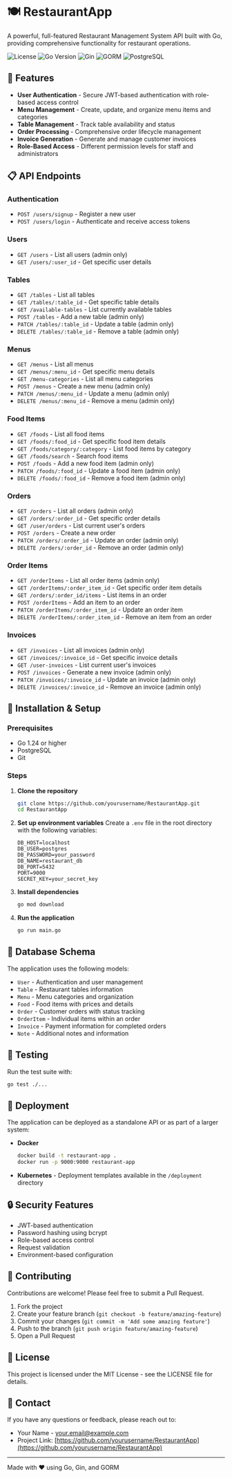 # 🍽️ RestaurantApp

A powerful, full-featured Restaurant Management System API built with Go, providing comprehensive functionality for restaurant operations.

![License](https://img.shields.io/badge/license-MIT-blue)
![Go Version](https://img.shields.io/badge/Go-1.24-00ADD8)
![Gin](https://img.shields.io/badge/Gin-Framework-00ADD8)
![GORM](https://img.shields.io/badge/GORM-ORM-00ADD8)
![PostgreSQL](https://img.shields.io/badge/PostgreSQL-Database-336791)

## 🌟 Features

- **User Authentication** - Secure JWT-based authentication with role-based access control
- **Menu Management** - Create, update, and organize menu items and categories
- **Table Management** - Track table availability and status
- **Order Processing** - Comprehensive order lifecycle management
- **Invoice Generation** - Generate and manage customer invoices
- **Role-Based Access** - Different permission levels for staff and administrators

## 📋 API Endpoints

### Authentication
- `POST /users/signup` - Register a new user
- `POST /users/login` - Authenticate and receive access tokens

### Users
- `GET /users` - List all users (admin only)
- `GET /users/:user_id` - Get specific user details

### Tables
- `GET /tables` - List all tables
- `GET /tables/:table_id` - Get specific table details
- `GET /available-tables` - List currently available tables
- `POST /tables` - Add a new table (admin only)
- `PATCH /tables/:table_id` - Update a table (admin only)
- `DELETE /tables/:table_id` - Remove a table (admin only)

### Menus
- `GET /menus` - List all menus
- `GET /menus/:menu_id` - Get specific menu details
- `GET /menu-categories` - List all menu categories
- `POST /menus` - Create a new menu (admin only)
- `PATCH /menus/:menu_id` - Update a menu (admin only)
- `DELETE /menus/:menu_id` - Remove a menu (admin only)

### Food Items
- `GET /foods` - List all food items
- `GET /foods/:food_id` - Get specific food item details
- `GET /foods/category/:category` - List food items by category
- `GET /foods/search` - Search food items
- `POST /foods` - Add a new food item (admin only)
- `PATCH /foods/:food_id` - Update a food item (admin only)
- `DELETE /foods/:food_id` - Remove a food item (admin only)

### Orders
- `GET /orders` - List all orders (admin only)
- `GET /orders/:order_id` - Get specific order details
- `GET /user/orders` - List current user's orders
- `POST /orders` - Create a new order
- `PATCH /orders/:order_id` - Update an order (admin only)
- `DELETE /orders/:order_id` - Remove an order (admin only)

### Order Items
- `GET /orderItems` - List all order items (admin only)
- `GET /orderItems/:order_item_id` - Get specific order item details
- `GET /orders/:order_id/items` - List items in an order
- `POST /orderItems` - Add an item to an order
- `PATCH /orderItems/:order_item_id` - Update an order item
- `DELETE /orderItems/:order_item_id` - Remove an item from an order

### Invoices
- `GET /invoices` - List all invoices (admin only)
- `GET /invoices/:invoice_id` - Get specific invoice details
- `GET /user-invoices` - List current user's invoices
- `POST /invoices` - Generate a new invoice (admin only)
- `PATCH /invoices/:invoice_id` - Update an invoice (admin only)
- `DELETE /invoices/:invoice_id` - Remove an invoice (admin only)

## 🔧 Installation & Setup

### Prerequisites
- Go 1.24 or higher
- PostgreSQL
- Git

### Steps

1. **Clone the repository**
   ```bash
   git clone https://github.com/yourusername/RestaurantApp.git
   cd RestaurantApp
   ```

2. **Set up environment variables**
   Create a `.env` file in the root directory with the following variables:
   ```
   DB_HOST=localhost
   DB_USER=postgres
   DB_PASSWORD=your_password
   DB_NAME=restaurant_db
   DB_PORT=5432
   PORT=9000
   SECRET_KEY=your_secret_key
   ```

3. **Install dependencies**
   ```bash
   go mod download
   ```

4. **Run the application**
   ```bash
   go run main.go
   ```

## 📝 Database Schema

The application uses the following models:
- `User` - Authentication and user management
- `Table` - Restaurant tables information
- `Menu` - Menu categories and organization
- `Food` - Food items with prices and details
- `Order` - Customer orders with status tracking
- `OrderItem` - Individual items within an order
- `Invoice` - Payment information for completed orders
- `Note` - Additional notes and information

## 🧪 Testing

Run the test suite with:

```bash
go test ./...
```

## 🚀 Deployment

The application can be deployed as a standalone API or as part of a larger system:

- **Docker**
  ```bash
  docker build -t restaurant-app .
  docker run -p 9000:9000 restaurant-app
  ```

- **Kubernetes** - Deployment templates available in the `/deployment` directory

## 🔒 Security Features

- JWT-based authentication
- Password hashing using bcrypt
- Role-based access control
- Request validation
- Environment-based configuration

## 🤝 Contributing

Contributions are welcome! Please feel free to submit a Pull Request.

1. Fork the project
2. Create your feature branch (`git checkout -b feature/amazing-feature`)
3. Commit your changes (`git commit -m 'Add some amazing feature'`)
4. Push to the branch (`git push origin feature/amazing-feature`)
5. Open a Pull Request

## 📜 License

This project is licensed under the MIT License - see the LICENSE file for details.

## 📧 Contact

If you have any questions or feedback, please reach out to:

- Your Name - [your.email@example.com](mailto:your.email@example.com)
- Project Link: [https://github.com/yourusername/RestaurantApp](https://github.com/yourusername/RestaurantApp)

---

Made with ❤️ using Go, Gin, and GORM
